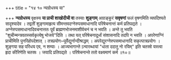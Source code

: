 +++
title = "१४ १० न्यग्रोधस्य या"

+++
**न्यग्रोधस्य** वृक्षस्य **या प्राची शाखोदीची वा** तस्याः **शुङ्गाम्** अग्राङ्कुरं **सवृषणां** फलं वृषणमिति व्यपदिश्यते सादृश्यादेव ।
तद्वतीं शुङ्गामाहृत्य सीमन्तवदग्नेरुपसमाधानादि परिषेचनान्तं कर्म प्रतिपद्यते ।
अग्नेरुपसमाधानादिवचनात्ततः पूर्वं ब्राह्मणभोजनमाशीर्वचनं च न भवति ।
अन्ते तु भवति "शुचीन्मन्त्रवतस्सर्वकृत्येषु भोजये"दिति ।
तथा यत् परिषेचनादूर्ध्वं संशासनादि तदपि न भवति ।
अपरेणाग्निं प्राचीमिति पुनरिहोपदेशात् ।
तत्रप्रयोगः–पूर्वेद्युर्नान्दीश्राद्धम् ।
अपरेद्युरग्नेरुपसमाधानादि सकृत्पात्रप्रयोगः ।
शुङ्गया सह परिधय एव, न शम्याः ।
आज्यभागान्ते ऽन्वारब्धायां "धाता ददातु नो रयिम्" इति चतस्रो यस्त्वा हृदा कीरिणेति चतस्रः । जयादि प्रतिपद्यते ।
परिषेचनान्ते ततो वक्ष्यमाणं कर्म ॥१०॥
